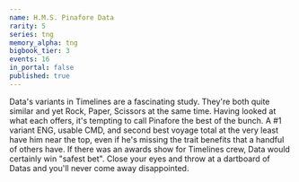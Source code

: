 ```yaml
---
name: H.M.S. Pinafore Data
rarity: 5
series: tng
memory_alpha: tng
bigbook_tier: 3
events: 16
in_portal: false
published: true
---
```


Data's variants in Timelines are a fascinating study. They're both quite similar and yet Rock, Paper, Scissors at the same time. Having looked at what each offers, it's tempting to call Pinafore the best of the bunch. A #1 variant ENG, usable CMD, and second best voyage total at the very least have him near the top, even if he's missing the trait benefits that a handful of others have. If there was an awards show for Timelines crew, Data would certainly win "safest bet". Close your eyes and throw at a dartboard of Datas and you'll never come away disappointed.
